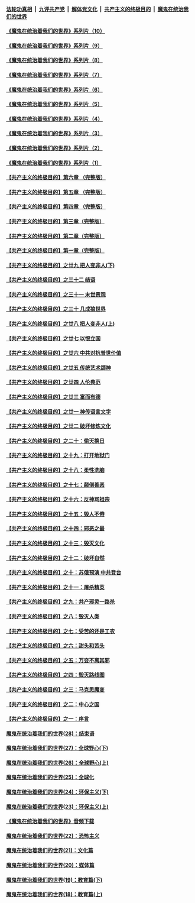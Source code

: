 ####  [法轮功真相](../../../../basic/blob/master/README.md?t=08280231) &nbsp;|&nbsp; [九评共产党](../../../../9ping.md/blob/master/README.md?t=08280231) &nbsp;|&nbsp; [解体党文化](../../../../jtdwh.md/blob/master/README.md?t=08280231)  &nbsp;|&nbsp; [共产主义的终极目的](../../../../gczydzjmd.md/blob/master/README.md?t=08280231) &nbsp;|&nbsp; [魔鬼在统治我们的世界](../../../../mgztzwmdsj.md/blob/master/README.md?t=08280231) 

#### [《魔鬼在统治着我们的世界》系列片（10）](../pages/nsc422/n12292670.md?t=08280231) 

#### [《魔鬼在统治着我们的世界》系列片（9）](../pages/nsc422/n12290859.md?t=08280231) 

#### [《魔鬼在统治着我们的世界》系列片（8）](../pages/nsc422/n12287445.md?t=08280231) 

#### [《魔鬼在统治着我们的世界》系列片（7）](../pages/nsc422/n12283425.md?t=08280231) 

#### [《魔鬼在统治着我们的世界》系列片（6）](../pages/nsc422/n12282314.md?t=08280231) 

#### [《魔鬼在统治着我们的世界》系列片（5）](../pages/nsc422/n12281419.md?t=08280231) 

#### [《魔鬼在统治着我们的世界》系列片（4）](../pages/nsc422/n12274024.md?t=08280231) 

#### [《魔鬼在统治着我们的世界》系列片（3）](../pages/nsc422/n12271322.md?t=08280231) 

#### [《魔鬼在统治着我们的世界》系列片（2）](../pages/nsc422/n12269049.md?t=08280231) 

#### [《魔鬼在统治着我们的世界》系列片（1）](../pages/nsc422/n12267575.md?t=08280231) 

#### [【共产主义的终极目的】第六章 （完整版）](../pages/nsc422/n11428913.md?t=08280231) 

#### [【共产主义的终极目的】第五章 （完整版）](../pages/nsc422/n11428912.md?t=08280231) 

#### [【共产主义的终极目的】第四章 （完整版）](../pages/nsc422/n11428907.md?t=08280231) 

#### [【共产主义的终极目的】第三章（完整版）](../pages/nsc422/n11428848.md?t=08280231) 

#### [【共产主义的终极目的】第二章（完整版）](../pages/nsc422/n11428831.md?t=08280231) 

#### [【共产主义的终极目的】第一章（完整版）](../pages/nsc422/n11417651.md?t=08280231) 

#### [【共产主义的终极目的】之廿九 把人变非人(下)](../pages/nsc422/n11344140.md?t=08280231) 

#### [【共产主义的终极目的】之三十二 结语](../pages/nsc422/n11360535.md?t=08280231) 

#### [【共产主义的终极目的】之三十一 末世景观](../pages/nsc422/n11351129.md?t=08280231) 

#### [【共产主义的终极目的】之三十 几成狼世界](../pages/nsc422/n11348280.md?t=08280231) 

#### [【共产主义的终极目的】之廿八 把人变非人(上)](../pages/nsc422/n11340492.md?t=08280231) 

#### [【共产主义的终极目的】之廿七 以恨立国](../pages/nsc422/n11336944.md?t=08280231) 

#### [【共产主义的终极目的】之廿六 中共对抗普世价值](../pages/nsc422/n11324785.md?t=08280231) 

#### [【共产主义的终极目的】之廿五 传统艺术颂神](../pages/nsc422/n11296396.md?t=08280231) 

#### [【共产主义的终极目的】之廿四 人伦典范](../pages/nsc422/n11296397.md?t=08280231) 

#### [【共产主义的终极目的】之廿三 富而有德](../pages/nsc422/n11283598.md?t=08280231) 

#### [【共产主义的终极目的】之廿一 神传语言文字](../pages/nsc422/n11263265.md?t=08280231) 

#### [【共产主义的终极目的】之廿二 破坏修炼文化](../pages/nsc422/n11245728.md?t=08280231) 

#### [【共产主义的终极目的】之二十：偷天换日](../pages/nsc422/n11238846.md?t=08280231) 

#### [【共产主义的终极目的】之十九：打开地狱门](../pages/nsc422/n11206376.md?t=08280231) 

#### [【共产主义的终极目的】之十八：柔性洗脑](../pages/nsc422/n11199994.md?t=08280231) 

#### [【共产主义的终极目的】之十七：颠倒善恶](../pages/nsc422/n11179782.md?t=08280231) 

#### [【共产主义的终极目的】之十六：反神骂祖宗](../pages/nsc422/n11166798.md?t=08280231) 

#### [【共产主义的终极目的】之十五：毁人不倦](../pages/nsc422/n11166792.md?t=08280231) 

#### [【共产主义的终极目的】之十四：邪恶之最](../pages/nsc422/n11150249.md?t=08280231) 

#### [【共产主义的终极目的】之十三：毁灭文化](../pages/nsc422/n11135227.md?t=08280231) 

#### [【共产主义的终极目的】之十二：破坏自然](../pages/nsc422/n11135214.md?t=08280231) 

#### [【共产主义的终极目的】之十：苏俄预演 中共登台](../pages/nsc422/n11118424.md?t=08280231) 

#### [【共产主义的终极目的】之十一：屠杀精英](../pages/nsc422/n11118442.md?t=08280231) 

#### [【共产主义的终极目的】之九：共产邪灵一路杀](../pages/nsc422/n11114139.md?t=08280231) 

#### [【共产主义的终极目的】之八：毁灭人类](../pages/nsc422/n11108503.md?t=08280231) 

#### [【共产主义的终极目的】之七：受苦的还是工农](../pages/nsc422/n11101809.md?t=08280231) 

#### [【共产主义的终极目的】之六：甜头和苦头](../pages/nsc422/n11096971.md?t=08280231) 

#### [【共产主义的终极目的】之五：万变不离其邪](../pages/nsc422/n11091285.md?t=08280231) 

#### [【共产主义的终极目的】之四：毁灭路线图](../pages/nsc422/n11086284.md?t=08280231) 

#### [【共产主义的终极目的】之三：马克思魔变](../pages/nsc422/n11061941.md?t=08280231) 

#### [【共产主义的终极目的】之二：中心之国](../pages/nsc422/n11047728.md?t=08280231) 

#### [【共产主义的终极目的】之一：序言](../pages/nsc422/n11086077.md?t=08280231) 

#### [魔鬼在统治着我们的世界(28)：结束语](../pages/nsc422/n10936246.md?t=08280231) 

#### [魔鬼在统治着我们的世界(27)：全球野心(下)](../pages/nsc422/n10928319.md?t=08280231) 

#### [魔鬼在统治着我们的世界(26)：全球野心(上)](../pages/nsc422/n10900318.md?t=08280231) 

#### [魔鬼在统治着我们的世界(25)：全球化](../pages/nsc422/n10788205.md?t=08280231) 

#### [魔鬼在统治着我们的世界(24)：环保主义(下)](../pages/nsc422/n10695307.md?t=08280231) 

#### [魔鬼在统治着我们的世界(23)：环保主义(上)](../pages/nsc422/n10688613.md?t=08280231) 

#### [《魔鬼在统治着我们的世界》音频下载](../pages/nsc422/n10635553.md?t=08280231) 

#### [魔鬼在统治着我们的世界(22)：恐怖主义](../pages/nsc422/n10614727.md?t=08280231) 

#### [魔鬼在统治着我们的世界(21)：文化篇](../pages/nsc422/n10597706.md?t=08280231) 

#### [魔鬼在统治着我们的世界(20)：媒体篇](../pages/nsc422/n10586579.md?t=08280231) 

#### [魔鬼在统治着我们的世界(19)：教育篇(下)](../pages/nsc422/n10564808.md?t=08280231) 

#### [魔鬼在统治着我们的世界(18)：教育篇(上)](../pages/nsc422/n10526970.md?t=08280231) 

